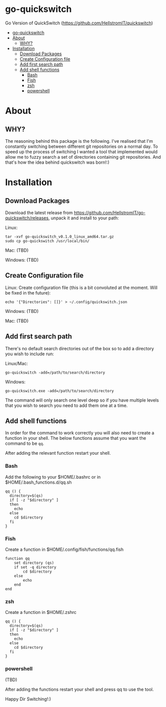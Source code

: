 
# go-quickswitch
Go Version of QuickSwitch (https://github.com/HellstromIT/quickswitch)

- [go-quickswitch](#go-quickswitch)
- [About](#about)
  - [WHY?](#why)
- [Installation](#installation)
  - [Download Packages](#download-packages)
  - [Create Configuration file](#create-configuration-file)
  - [Add first search path](#add-first-search-path)
  - [Add shell functions](#add-shell-functions)
    - [Bash](#bash)
    - [Fish](#fish)
    - [zsh](#zsh)
    - [powershell](#powershell)

# About

## WHY?
The reasoning behind this package is the following. I've realised that I'm constantly switching between different git repositories on a normal day. To speed up the process of switching I wanted a tool that implemented would allow me to fuzzy search a set of directories containing git repositories. And that's how the idea behind quickswitch was born!:) 

# Installation

## Download Packages
Download the latest release from https://github.com/HellstromIT/go-quickswitch/releases, unpack it and install to your path:

Linux:
```
tar -xvf go-quickswitch_v0.1.0_linux_amd64.tar.gz
sudo cp go-quickswitch /usr/local/bin/
```

Mac:
(TBD)

Windows:
(TBD)

## Create Configuration file

Linux:
Create configuration file (this is a bit convoluted at the moment. Will be fixed in the future):

```
echo '{"Directories": []}' > ~/.config/quickswitch.json
```

Windows:
(TBD)

Mac:
(TBD)


## Add first search path
There's no default search directories out of the box so to add a directory you wish to include run:

Linux/Mac:
```
go-quickswitch -add=/path/to/search/directory
```

Windows:
```
go-quickswitch.exe -add=/path/to/search/directory
```

The command will only search one level deep so if you have multiple levels that you wish to search you need to add them one at a time.


## Add shell functions
In order for the command to work correctly you will also need to create a function in your shell. The below functions assume that you want the command to be `qq`. 

After adding the relevant function restart your shell.

### Bash 
Add the following to your $HOME/.bashrc or in $HOME/.bash_functions.d/qq.sh

```
qq () {
  directory=$(qs)
  if [ -z "$directory" ]
  then
    echo
  else
    cd $directory
  fi
}
```

### Fish
Create a function in $HOME/.config/fish/functions/qq.fish

```
function qq
    set directory (qs)
    if set -q directory
        cd $directory
    else
        echo
    end
end
``` 

### zsh
Create a function in $HOME/.zshrc

```
qq () {
  directory=$(qs)
  if [ -z "$directory" ]
  then
    echo
  else
    cd $directory
  fi
}
```

### powershell
(TBD)

After adding the functions restart your shell and press qq<enter> to use the tool.

Happy Dir Switching!:)
